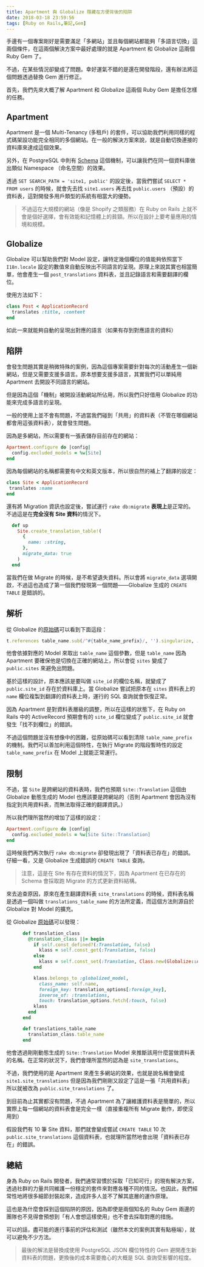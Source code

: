 ```yaml
---
title: Apartment 與 Globalize 隱藏在方便背後的陷阱
date: 2018-03-18 23:59:56
tags: [Ruby on Rails,筆記,Gem]
---
```


手邊有一個專案剛好是需要滿足「多網站」並且每個網站都能夠「多語言切換」這兩個條件，在這兩個解決方案中最好處理的就是 Apartment 和 Globalize 這兩個 Ruby Gem 了。

不過，在某些情況卻變成了問題。幸好運氣不錯的是還在開發階段，還有辦法將這個問題透過替換 Gem 進行修正。

<!-- more -->

首先，我們先來大概了解 Apartment 和 Globalize 這兩個 Ruby Gem 是擔任怎樣的任務。

## Apartment

Apartment 是一個 Multi-Tenancy (多租戶) 的套件，可以協助我們利用同樣的程式碼架設功能完全相同的多個網站。在一般的解決方案來說，就是自動切換連接的資料庫來達成這個效果。

另外，在 PostgreSQL 中則有 [Schema](https://www.postgresql.org/docs/9.5/static/ddl-schemas.html) 這個機制，可以讓我們在同一個資料庫做出類似 Namespace （命名空間）的效果。

透過 `SET SEARCH_PATH = 'site1, public'` 的設定後，當我們嘗試 `SELECT * FROM users` 的時候，就會先去找 `site1.users` 再去找 `public.users` （預設）的資料表，這對開發多用戶類型的系統有相當大的優勢。

> 不過這在大規模的網站（像是 Shopify 之類服務）在 Ruby on Rails 上就不會是個好選擇，會有效能和記憶體上的貧頸。所以在設計上要考量應用的情境和規模。

## Globalize

Globalize 可以幫助我們對 Model 設定，讓特定幾個欄位的值能夠依照當下 `I18n.locale` 設定的數值來自動反映出不同語言的呈現。原理上來說其實也相當簡單，他會產生一個 `post_translations` 資料表，並且記錄語言和需要翻譯的欄位。

使用方法如下：

```ruby
class Post < ApplicationRecord
  translates :title, :content
end
```

如此一來就能夠自動的呈現出對應的語言（如果有存到對應語言的資料）

## 陷阱

會發生問題其實是稍微特殊的案例，因為這個專案需要針對每次的活動產生一個新網站，但是又需要支援多語言。原本想要支援多語言，其實我們可以單純用 Apartment 去開設不同語言的網站。

但是因為這個「機制」被開設活動網站所佔用，所以我們只好借用 Globalize 的功能來完成多語言的呈現。

一般的使用上並不會有問題，不過當我們碰到「共用」的資料表（不管在哪個網站都會用這張資料表），就會發生問題。

因為是多網站，所以需要有一張表儲存目前存在的網站：

```ruby
Apartment.configure do |config|
  config.excluded_models = %w[Site]
end
```

因為每個網站的名稱都需要有中文和英文版本，所以很自然的補上了翻譯的設定：

```ruby
class Site < ApplicationRecord
 translates :name
end
```

還有將 Migration 資訊也設定後，嘗試運行 `rake db:migrate` **表現上**是正常的。不過這是在**完全沒有 Site 資料**的情況下。

```ruby
  def up
    Site.create_translation_table!(
      {
        name: :string,
      },
      migrate_data: true
    )
  end
```

當我們在做 Migrate 的時候，是不希望遺失資料。所以會將 `migrate_data` 選項開啟，不過這也造成了第一個我們發現第一個問題——Globalize 生成的 `CREATE TABLE` 是錯誤的。

## 解析

從 Globalize 的[原始碼](https://github.com/globalize/globalize/blob/master/lib/globalize/active_record/migration.rb#L81)可以看到下面這段：

```ruby
t.references table_name.sub(/^#{table_name_prefix}/, '').singularize, :null => false, :index => false, :type => column_type(model.primary_key).to_sym
```

他會依據對應的 Model 來取出 `table_name` 這個參數，但是 `table_name` 因為 Apartment 要確保他是切換在正確的網站上，所以會從 `sites` 變成了 `public.sites` 來避免出問題。

基於這樣的設計，原本應該是要叫做 `site_id` 的欄位名稱，就變成了 `public.site_id` 存在於資料庫上。當 Globalize 嘗試把原本在 `sites` 資料表上的 `name` 欄位複製到翻譯的資料表上時，運行的 SQL 查詢就會恢復正常。

因為 Apartment 是對資料表層級的調整，所以在這樣的狀態下，在 Ruby on Rails 中的 ActiveRecord 預期會有的 `site_id` 欄位變成了 `public.site_id` 就會發生「找不到欄位」的錯誤。

不過這個問題並沒有想像中的困難，從原始碼可以看到清除 `table_name_prefix` 的機制。我們可以善加利用這個特性，在執行 Migrate 的階段暫時性的設定 `table_name_prefix` 在 Model 上就能正常運行。

## 限制

不過，當 `Site` 是跨網站的資料表時，我們也預期 `Site::Translation` 這個由 Globalize 動態生成的 Model 也應該要是跨網站的（否則 Apartment 會因為沒有指定到共用資料表，而無法取得正確的翻譯資訊。）

所以我們理所當然的增加了這樣的設定：

```ruby
Apartment.configure do |config|
  config.excluded_models = %w[Site Site::Translation]
end
```

這時候我們再次執行 `rake db:migrate` 卻發現出現了「資料表已存在」的錯誤。仔細一看，又是 Globalize 生成錯誤的 `CREATE TABLE` 查詢。

> 注意，這是在 Site 有存在資料的情況下，因為 Apartment 在已存在的 Schema 會採取跑 Migrate 的方式更新資料結構。

來去追查原因，原來在產生翻譯資料表 `site_translations` 的時候，資料表名稱是透過一個叫做 `translations_table_name` 的方法所定義，而這個方法則源自於 Globalize 對 Model 的擴充。

從 Globalize [原始碼](https://github.com/globalize/globalize/blob/master/lib/globalize/active_record/class_methods.rb#L51)可以發現：

```ruby
      def translation_class
        @translation_class ||= begin
          if self.const_defined?(:Translation, false)
            klass = self.const_get(:Translation, false)
          else
            klass = self.const_set(:Translation, Class.new(Globalize::ActiveRecord::Translation))
          end

          klass.belongs_to :globalized_model,
            class_name: self.name,
            foreign_key: translation_options[:foreign_key],
            inverse_of: :translations,
            touch: translation_options.fetch(:touch, false)
          klass
        end
      end

      def translations_table_name
        translation_class.table_name
      end
```

他會透過剛剛動態生成的 `Site::Translation` Model 來推斷該用什麼當做資料表的名稱。在正常的狀況下，我們會理所當然的認為是 `site_translations`。

不過，我們使用的是 Apartment 來產生多網站的效果，也就是說名稱會變成 `site1.site_translations` 但是因為我們剛剛又設定了這是一張「共用資料表」所以就被改為 `public.site_translations` 了。

到目前為止其實都沒有問題，不過 Apartment 為了讓維護資料表是簡單的，所以實際上每一個網站的資料表會是完全一樣（直接重複所有 Migrate 動作，即使沒用到）

假設我們有 10 筆 Site 資料，那們就會變成嘗試 `CREATE TABLE` 10 次 `public.site_translations` 這個資料表，也就理所當然地會出現「資料表已存在」的錯誤。

## 總結

身為 Ruby on Rails 開發者，我們通常習慣於採取「已知可行」的現有解決方案，透過社群的力量共同維護一份穩定的套件來對應各種不同的情況。也因此，我們經常性地將很多細節封裝起來，造成許多人並不了解其底層的運作原理。

這也是為什麼會踩到這個陷阱的原因，因為即使是兩個知名的 Ruby Gem 兩邊的團隊也不見得會預想到「有人會想這樣使用」也不會去採取對應的措施。

可以的話，盡可能的進行事前的評估和測試（雖然本文的案例其實有點極端），就可以避免不少方法。

> 最後的解法是替換成使用 PostgreSQL JSON 欄位特性的 Gem 避開產生新資料表的問題，更換後的成本需要擔心的大概是 SQL 查詢受影響的程度。


